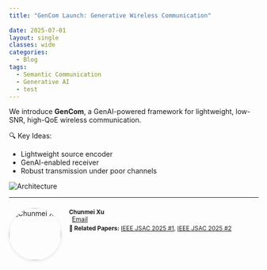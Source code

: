 ```yaml
---
title: "GenCom Launch: Generative Wireless Communication"
 
date: 2025-07-01
layout: single
classes: wide
categories:
  - Blog
tags:
  - Semantic Communication
  - Generative AI
  - test
---
```




We introduce **GenCom**, a GenAI-powered framework for lightweight, low-SNR, high-QoE wireless communication.

🔍 Key Ideas:
- Lightweight source encoder 
- GenAI-enabled receiver
- Robust transmission under poor channels

![Architecture](https://seugit.github.io/Chunmei-XU.github.io/assets/images/gencom.jpg)

---
<div style="margin-top: 1.5em; margin-bottom: 2em; display: flex; align-items: flex-start;">
  <img src="https://seugit.github.io/Chunmei-XU.github.io/assets/images/cx.jpg" alt="Chunmei Xu" style="width: 105px; height: 105px; border-radius: 50%; object-fit: cover; margin-right: 16px; box-shadow: 0 2px 6px rgba(0, 0, 0, 0.1);">
  <div>
    <p style="margin: 0; font-weight: bold; font-size: 0.85em;">Chunmei Xu</p>  
    <p style="margin: 0;">
      <i class="fas fa-fw fa-envelope-square" style="margin-right: 6px;"></i>
      <a href="mailto:chunmei.xu@surrey.ac.uk" style="font-size: 0.9em;">Email </a>
    </p>
    <p style="margin-top: 0.2em; font-size: 0.85em;">
      <strong>📄 Related Papers:</strong>
      <a href="https://arxiv.org/abs/2504.08922" target="_blank">IEEE JSAC 2025 #1</a>,
      <a href="https://ieeexplore.ieee.org/abstract/document/10960413" target="_blank">IEEE JSAC 2025 #2</a>
    </p>
  </div>
</div>
 


